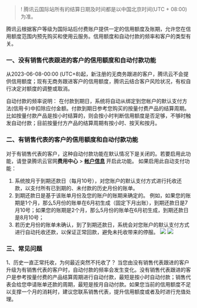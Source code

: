 >! 腾讯云国际站所有的结算日期及时间都是以中国北京时间(UTC + 08:00)为准。

腾讯云根据客户等级为国际站后付费账户提供一定的信用额度及账期，允许您在信用额度范围内预先购买和使用云服务。信用额度和自动付款的频率和客户的类型有关。
### 一、没有销售代表跟进的客户的信用额度和自动付款功能
从2023-06-08-00:00 (UTC+8)起，新注册的无商务跟进的客户，腾讯云不会提供信用额度；现有无商务跟进客户的信用额度，腾讯云结合客户风险状况，有权自行决定对额度的调整或取消。

自动付款的频率说明：
在付款到期日，系统将自动从绑定到您帐户的默认支付方法(信用卡)中扣除应付金额。付款到期日参考您购买的按量付费产品的结算周期。比如按量付款产品是按小时结算的，则会按小时判断信用额度是否足够，不够时触发自动付款；目前按量付方产品的结算周期有按小时、按天和按月。

### 二、有销售代表的客户的信用额度和自动付款功能
对于有销售代表的客户，这种自动付款功能在默认情况下是关闭的。若要启用此功能，请登录腾讯云官网**费用中心** > <b>[帐户信息](https://console.intl.cloud.tencent.com/expense)</b> 开启此功能。
如果启用此自动支付功能：
1.	系统按月于到期还款日（每月10号），对您账户的默认支付方式进行托收还款，以支付所有已到期的、未付款的历史月份的账单。
2.	到期还款日是基于该账单月份及您的账户的账期来确定的。
例如，如果您的账期是1个月，那么5月份的账单在6月初生成（固定下月出账），到期还款日是7月10号；如果您的账期是2个月，那么5月份的账单在6月初生成，到期还款日是8月10号；
3.	若历史月份的账单未确认，到了到期还款日，系统会对您账户的默认支付方式进行自动托收还款，以保证正常回款，避免未托收带来的停服。
![](https://staticintl.cloudcachetci.com/yehe/backend-news/JhfG496_%E4%BC%81%E4%B8%9A%E5%BE%AE%E4%BF%A1%E6%88%AA%E5%9B%BE_16835140631933.png)
![](https://staticintl.cloudcachetci.com/yehe/backend-news/iwLp949_%E4%BC%81%E4%B8%9A%E5%BE%AE%E4%BF%A1%E6%88%AA%E5%9B%BE_16835140778607.png)


### 三、常见问题
1、历史一直正常托收，为何最近突然不托收了？
当您由没有销售代表跟进的客户升级为有销售代表的客户时，自动付款的频率会发生变化。没有销售代表跟进的客户是参考按量付费的产品结算周期进行自动付款，最短是按小时自动付款；销售代表会给您申请账单还款的周期，最短是按月自动付款。如果您当前的信用额度不足以支撑一个月的消耗时，建议您联系销售代表，提升信用额度或者及时进行充值处理。
